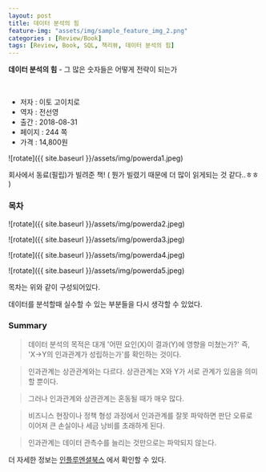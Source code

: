 ```yaml
---
layout: post
title: 데이터 분석의 힘
feature-img: "assets/img/sample_feature_img_2.png"
categories : [Review/Book]
tags: [Review, Book, SQL, 책리뷰, 데이터 분석의 힘]
---
```


**데이터 분석의 힘** - 그 많은 숫자들은 어떻게 전략이 되는가


<br>

* 저자 : 이토 고이치로
* 역자 : 전선영
* 출간 : 2018-08-31
* 페이지 : 244 쪽
* 가격 : 14,800원



![rotate]({{ site.baseurl }}/assets/img/powerda1.jpeg)


회사에서 동료(필립)가 빌려준 책!
( 뭔가 빌렸기 때문에 더 많이 읽게되는 것 같다..ㅎㅎ )


### 목차

![rotate]({{ site.baseurl }}/assets/img/powerda2.jpeg)


![rotate]({{ site.baseurl }}/assets/img/powerda3.jpeg)


![rotate]({{ site.baseurl }}/assets/img/powerda4.jpeg)



![rotate]({{ site.baseurl }}/assets/img/powerda5.jpeg)




목차는 위와 같이 구성되어있다. 

데이터를 분석할때 실수할 수 있는 부분들을 다시 생각할 수 있었다.

### Summary

> 데이터 분석의 목적은 대개 '어떤 요인(X)이 결과(Y)에 영향을 미쳤는가?' 즉, 'X->Y의 인과관계가 성립하는가'를 확인하는 것이다.


> 인과관계는 상관관계와는 다르다. 상관관계는 X와 Y가 서로 관계가 있음을 의미할 뿐이다.


> 그러나 인과관계와 상관관계는 혼동될 때가 매우 많다.


> 비즈니스 현장이나 정책 형성 과정에서 인과관계를 잘못 파악하면 판단 오류로 이어져 큰 손실이나 세금 낭비를 초래하게 된다.


> 인과관계는 데이터 관측수를 늘리는 것만으로는 파악되지 않는다.


더 자세한 정보는 [인플루엔셜북스](https://www.influential.co.kr/blank-19) 에서 확인할 수 있다.


